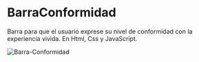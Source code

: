# BarraConformidad
Barra para que el usuario exprese su nivel de conformidad con la experiencia vivida. En Html, Css y JavaScript.


![Barra-Conformidad](https://github.com/JaviBava/BarraConformidad/assets/103806440/769d060c-310b-4b2d-94cc-ea5a6e153e86)
